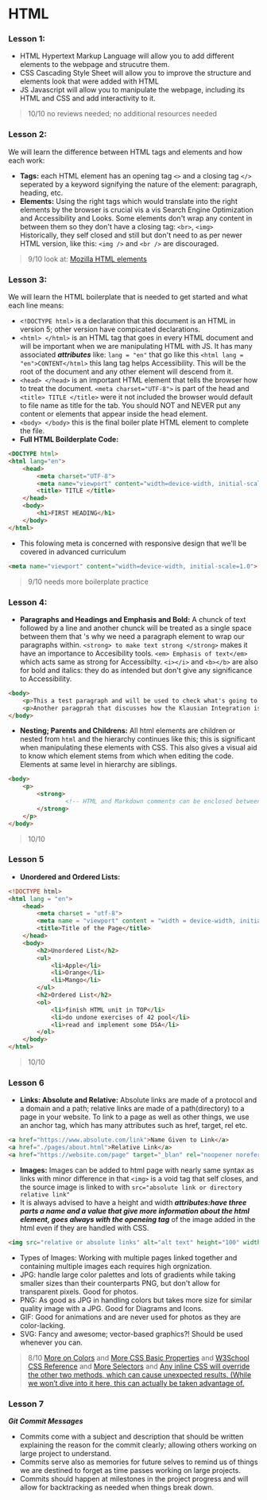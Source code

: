 # HTML

### Lesson 1:
- HTML Hypertext Markup Language will allow you to add different elements to the webpage and strucutre them.
- CSS  Cascading Style Sheet will allow you to improve the structure and elements look that were added with HTML
- JS Javascript will allow you to manipulate the webpage, including its HTML and CSS and add interactivity to it.
> 10/10 no reviews needed; no additional resources needed



### Lesson 2:
We will learn the difference between HTML tags and elements and how each work:
- **Tags:** each HTML element has an opening tag `<>` and a closing tag `</>` seperated by a keyword signifying the nature of the element: paragraph, heading, etc. 
- **Elements:** Using the right tags which would translate into the right elements by the browser is crucial vis a vis Search Engine Optimization and Accessibility and Looks.
Some elements don't wrap any content in between them so they don't have a closing tag: `<br>`, `<img>` 
<br>Historically, they self closed and still but don't need to as per newer HTML version, like this: `<img />` and `<br />` are discouraged.
> 9/10 look at: 
[Mozilla HTML elements](https://developer.mozilla.org/en-US/docs/Web/HTML/Element)



### Lesson 3:
We will learn the HTML boilerplate that is needed to get started and what each line means:
- `<!DOCTYPE html>` is a declaration that this document is an HTML in version 5; other version have compicated declarations.
- `<html> </html>` is an HTML tag that goes in every HTML document and will be important when we are manipulating HTML with JS. It has many associated *__attributes__* like: `lang = "en"` that go like this `<html lang = "en">CONTENT</html>` this lang tag helps Accessibility. This will be the root of the document and any other element will descend from it.
- `<head> </head>` is an important HTML element that tells the browser how to treat the document. `<meta charset="UTF-8">` is part of the head and `<title> TITLE </title>` were it not included the browser would default to file name as title for the tab.  You should NOT and NEVER put any content or elements that appear inside the head element.
- `<body> </body>` this is the final boiler plate HTML element to complete the file. 
- **Full HTML Boilderplate Code:** 
```html
<DOCTYPE html>
<html lang="en">
    <head>
        <meta charset="UTF-8">
        <meta name="viewport" content="width=device-width, initial-scale=1.0">
        <title> TITLE </title>
    </head>
    <body>
        <h1>FIRST HEADING</h1>
    </body>
</html>
```
- This folowing meta is concerned with responsive design that we'll be covered in advanced curriculum
```html
<meta name="viewport" content="width=device-width, initial-scale=1.0">
```
>9/10 needs more boilerplate practice


### Lesson 4:
- **Paragraphs and Headings and Emphasis and Bold:** A chunck of text followed by a line and another chunck will be treated as a single space between them that 's why we need a paragraph element to wrap our paragraphs within. `<strong> to make text strong </strong>` makes it have an importance to Accesibility tools. `<em> Emphasis of text</em>` which acts same as strong for Accessibilty. `<i></i>` and `<b></b>` are also for bold and italics: they do as intended but don't give any significance to Accessibility.
```html
<body>
    <p>This a test paragraph and will be used to check what's going to be check. And having done what's been done is what is going to occur. The termination of the hermination of the Klausian integration.</p>
    <p>Another paragprah that discusses how the Klausian Integration is achieved. Not only achiving this is what being striven but also it's efficiency.</p>
</body>
```
- **Nesting; Parents and Childrens:** All html elements are children or nested from `html` and the hierarchy continues like this; this is significant when manipulating these elements with CSS. This also gives a visual aid to know which element stems from which when editing the code. Elements at same level in hierarchy are siblings. 
```html
<body>
    <p>
        <strong>
                <!-- HTML and Markdown comments can be enclosed between this tiring thing to write; can be written with shortcut on VSCODE.-->
        </strong>
    </p>
</body>
```
>10/10

### Lesson 5
- **Unordered and Ordered Lists:**
```html
<!DOCTYPE html>
<html lang = "en">
    <head>
        <meta charset = "utf-8">
        <meta name = "viewport" content = "width = device-width, initial-scale = 1.0">
        <title>Title of the Page</title>
    </head>
    <body>
        <h2>Unordered List</h2>
        <ul>
            <li>Apple</li>
            <li>Orange</li>
            <li>Mango</li>
        </ul>
        <h2>Ordered List</h2>
        <ol>
            <li>finish HTML unit in TOP</li>
            <li>do undone exercises of 42 pool</li>
            <li>read and implement some DSA</li>
        </ol>
    </body>
</html>
```
> 10/10



### Lesson 6
- **Links: Absolute and Relative:** Absolute links are made of a protocol and a domain and a path; relative links are made of a path(directory) to a page in your website. To link to a page as well as other things, we use an anchor tag, which has many attributes such as href, target, rel etc.
```html
<a href="https://www.absolute.com/link">Name Given to Link</a>
<a href="./pages/about.html">Relative Link</a>
<a href="https://website.com/page" target="_blan" rel="noopener noreferrer">Safe Links that reveal no oepner and phising proof</a>
``` 
- **Images:** Images can be added to html page with nearly same syntax as links with minor difference in that `<img>` is a void tag that self closes, and the source image is linked to with `src="absolute link or directory relative link"`
- It is always advised to have a height and width *__attributes:have three parts a name and a value that give more information about the html element, goes always with the openeing tag__* of the image added in the html even if they are handled with CSS.
```html
<img src="relative or absolute links" alt="alt text" height="100" width="100">
```
- Types of Images: Working with multiple pages linked together and containing multiple images each requires high orgnization. 
- JPG: handle large color palettes and lots of gradients while taking smaller sizes than their counterparts PNG, but don't allow for transparent pixels.  Good for photos.
- PNG: As good as JPG in handling colors but takes more size for similar quality image with a JPG. Good for Diagrams and Icons. 
- GIF: Good for animations and are never used for photos as they are color-lacking. 
- SVG: Fancy and awesome; vector-based graphics?! Should be used whenever you can.
> 8/10 [More on Colors](https://www.w3schools.com/cssref/css_colors_legal.php)
 and [More CSS Basic Properties](http://web.simmons.edu/~grabiner/comm244/weekthree/css-basic-properties.html) and [W3School CSS Reference](https://www.w3schools.com/cssref/index.php) and [More Selectors](https://www.w3schools.com/cssref/css_selectors.php) and [Any inline CSS will override the other two methods, which can cause unexpected results. (While we won’t dive into it here, this can actually be taken advantage of.](https://chatgpt.com)

### Lesson 7
*__Git Commit Messages__*
- Commits come with a subject and description that should be written explaining the reason for the commit clearly; allowing others working on large project to understand. 
- Commits serve also as memories for future selves to remind us of things we are destined to forget as time passes working on large projects.
- Commits should happen at milestones in the project progress and will allow for backtracking as needed when things break down.